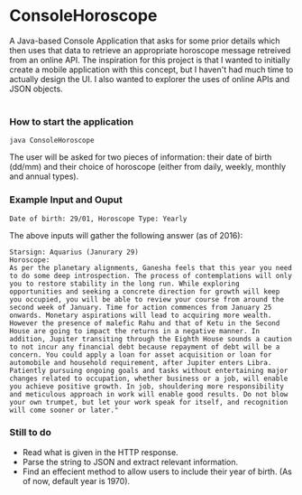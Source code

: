 # ConsoleHoroscope
A Java-based Console Application that asks for some prior details which then uses that data to retrieve an appropriate horoscope message retreived from an online API. The inspiration for this project is that I wanted to initially create a mobile application with this concept, but I haven't had much time to actually design the UI. I also wanted to explorer the uses of online APIs and JSON objects.
<br />
<br />
### How to start the application ###
```
java ConsoleHoroscope
```
The user will be asked for two pieces of information: their date of birth (dd/mm) and their choice of horoscope (either from daily, weekly, monthly and annual types).
### Example Input and Ouput ###
```
Date of birth: 29/01, Horoscope Type: Yearly
```
The above inputs will gather the following answer (as of 2016):
```
Starsign: Aquarius (Janurary 29)
Horoscope: 
As per the planetary alignments, Ganesha feels that this year you need to do some deep introspection. The process of contemplations will only you to restore stability in the long run. While exploring opportunities and seeking a concrete direction for growth will keep you occupied, you will be able to review your course from around the second week of January. Time for action commences from January 25 onwards. Monetary aspirations will lead to acquiring more wealth. However the presence of malefic Rahu and that of Ketu in the Second House are going to impact the returns in a negative manner. In addition, Jupiter transiting through the Eighth House sounds a caution to not incur any financial debt because repayment of debt will be a concern. You could apply a loan for asset acquisition or loan for automobile and household requirement, after Jupiter enters Libra. Patiently pursuing ongoing goals and tasks without entertaining major changes related to occupation, whether business or a job, will enable you achieve positive growth. In job, shouldering more responsibility and meticulous approach in work will enable good results. Do not blow your own trumpet, but let your work speak for itself, and recognition will come sooner or later."
```
### Still to do ###
- Read what is given in the HTTP response.
- Parse the string to JSON and extract relevant information.
- Find an effecient method to allow users to include their year of birth. (As of now, default year is 1970).
